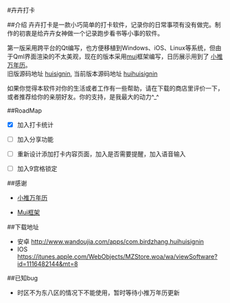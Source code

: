 #卉卉打卡

##介绍
卉卉打卡是一款小巧简单的打卡软件，记录你的日常事项有没有做完。制作的初衷是给卉卉女神做一个记录跑步看书等小事的软件。
	
第一版采用跨平台的Qt编写，也方便移植到Windows、iOS、Linux等系统，但由于Qml界面渲染的不太美观，现在的版本采用<a href="http://www.dcloud.io/mui.html">mui</a>框架编写，日历展示用到了
	<a href="https://github.com/zzyss86/LunarCalendar">小推万年历</a>。<br />
	旧版源码地址 <a href="http://github.com/0312birdzhang/huisignin">huisignin</a>,
	当前版本源码地址 <a href="http://github.com/0312birdzhang/huihuisignin">huihuisignin</a>

如果你觉得本软件对你的生活或者工作有一些帮助，请在下载的商店里评价一下，或者推荐给你的亲朋好友。你的支持，是我最大的动力^_^


##RoadMap

- [x] 加入打卡统计

- [ ] 加入分享功能

- [ ] 重新设计添加打卡内容页面，加入是否需要提醒，加入语音输入

- [ ] 加入9宫格锁定


##感谢

* <a href="https://github.com/zzyss86/LunarCalendar">小推万年历</a>

* <a href="http://www.dcloud.io/mui.html">Mui框架</a>


##下载地址

* 安卓
	http://www.wandoujia.com/apps/com.birdzhang.huihuisignin
* IOS
	https://itunes.apple.com/WebObjects/MZStore.woa/wa/viewSoftware?id=1116482144&mt=8
	
##已知bug

* 时区不为东八区的情况下不能使用，暂时等待小推万年历更新